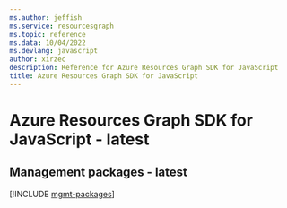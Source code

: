 ```yaml
---
ms.author: jeffish
ms.service: resourcesgraph
ms.topic: reference
ms.data: 10/04/2022
ms.devlang: javascript
author: xirzec
description: Reference for Azure Resources Graph SDK for JavaScript
title: Azure Resources Graph SDK for JavaScript
---
```

# Azure Resources Graph SDK for JavaScript - latest

## Management packages - latest
[!INCLUDE [mgmt-packages](resources-graph-mgmt-index.md)]